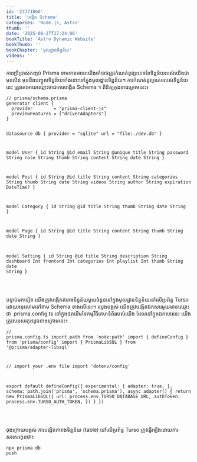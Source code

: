 ```yaml
---
id: '23771866'
title: 'បង្កើត Schema'
categories: 'Node.js, Astro'
thumb: ''
date: '2025-08-27T17:24:06'
bookTitle: 'Astro Dynamic Website'
bookThumb: ''
bookChapter: 'មូលដ្ឋាន​ទិន្នន័យ'
videos: ''
---
```

<p>ការប្រើប្រាស់​កញ្ចប់ Prisma ទាមទារ​អោយ​យើងចាំបាច់​ត្រូវ​កំណត់​នូវ​ប្រភេទ​នៃ​ទិន្នន័យ​​របស់​យើង​ជា​មុន​សិន មុន​នឹង​បញ្ចូល​ទិន្នន័យ​ទាំងនោះ​ទៅ​ក្នុង​មូលដ្ឋាន​ទិន្នន័យ​។ ការកំណត់​នូវ​ប្រភេទ​របស់ទិន្នន័យ​នេះ ត្រូវ​គេ​អោយ​ឈ្មោះ​ថា​ជា​ការបង្កើត Schema ។ ពិនិត្យ​កូដ​ខាង​ក្រោម​នេះ៖</p><pre><code>// prisma/schema.prisma
generator client {
  provider        = "prisma-client-js"
  previewFeatures = ["driverAdapters"]
}

datasource db {
  provider = "sqlite"
  url      = "file:./dev.db"
}

model User {
  id      String  @id
  email   String  @unique
  title   String
  password String
  role    String
  thumb   String
  content String
  date    String
}

model Post {
  id String  @id
  title String
  content String
  categories String
  thumb String
  date String
  videos String
  author String
  expiration DateTime?
}

model Category {
  id String  @id
  title String
  thumb String
  date String
}

model Page {
  id String  @id
  title String
  content String
  thumb String
  date String
}

model Setting {
  id String  @id
  title String
  description String
  dashboard Int
  frontend Int
  categories Int
  playlist Int
  thumb String
  date String
}</code></pre><p>&nbsp;</p><p>បន្ទាប់​មក​ទៀត យើង​ត្រូវ​​បង្កើត​តារាង​ទិន្នន័យ​មួយ​ចំនួន​នៅ​ក្នុង​មូលដ្ឋាន​ទិន្នន័យ​នៅ​លើ​ប្រព័ន្ធ Turso ដោយ​​អនុលោម​ទៅ​តាម Schema ខាង​លើ​នេះ។ ដបួង​បង្អស់ យើង​ត្រូវ​បង្កើត​ឯកសារ​មួយ​មាន​ឈ្មោះ​ថា &nbsp;prisma.config.ts នៅ​ក្នុង​ថត​ដើម​នៃ​កម្មវិធី​គេហទំព័រ​របស់​យើង ដែល​នៅ​ក្នុង​ឯកសារ​នេះ យើង​ត្រូវសរសេរ​កូដ​ដូច​ខាង​ក្រោម​នេះ៖</p><pre><code class="js javascript js-code">// prisma.config.ts
import path from 'node:path'
import { defineConfig } from 'prisma/config'
import { PrismaLibSQL } from '@prisma/adapter-libsql'

// import your .env file
import 'dotenv/config'

export default defineConfig({
  experimental: {
    adapter: true,
  },
  schema: path.join('prisma', 'schema.prisma'),
  async adapter() {
    return new PrismaLibSQL({
      url: process.env.TURSO_DATABASE_URL,
      authToken: process.env.TURSO_AUTH_TOKEN,
    })
  }
})</code></pre><p>&nbsp;</p><p>ចុង​ក្រោយ​បង្អស់ ការបង្កើត​តារាង​ទិន្នន័យ (table) នៅ​លើ​ប្រព័ន្ធ Turso ត្រូវ​ធ្វើ​ឡើង​ដោយ​ការសរសេរ​កូដ​ថា៖</p><pre><code>npx prisma db push</code></pre>